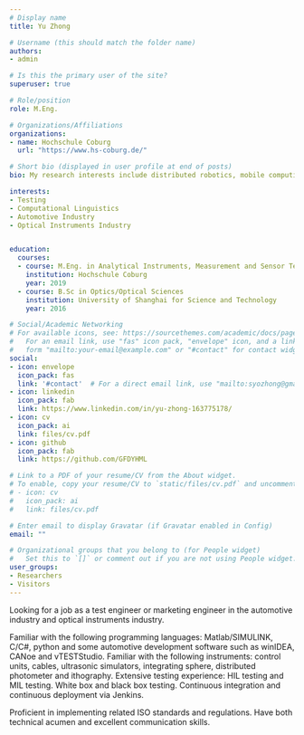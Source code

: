 ```yaml
---
# Display name
title: Yu Zhong

# Username (this should match the folder name)
authors:
- admin

# Is this the primary user of the site?
superuser: true

# Role/position
role: M.Eng.

# Organizations/Affiliations
organizations:
- name: Hochschule Coburg
  url: "https://www.hs-coburg.de/"

# Short bio (displayed in user profile at end of posts)
bio: My research interests include distributed robotics, mobile computing and programmable matter.

interests:
- Testing
- Computational Linguistics
- Automotive Industry
- Optical Instruments Industry


education:
  courses:
  - course: M.Eng. in Analytical Instruments, Measurement and Sensor Technology 
    institution: Hochschule Coburg
    year: 2019
  - course: B.Sc in Optics/Optical Sciences
    institution: University of Shanghai for Science and Technology
    year: 2016

# Social/Academic Networking
# For available icons, see: https://sourcethemes.com/academic/docs/page-builder/#icons
#   For an email link, use "fas" icon pack, "envelope" icon, and a link in the
#   form "mailto:your-email@example.com" or "#contact" for contact widget.
social:
- icon: envelope
  icon_pack: fas
  link: '#contact'  # For a direct email link, use "mailto:syozhong@gmail.com".
- icon: linkedin
  icon_pack: fab
  link: https://www.linkedin.com/in/yu-zhong-163775178/
- icon: cv
  icon_pack: ai
  link: files/cv.pdf
- icon: github
  icon_pack: fab
  link: https://github.com/GFDYHML

# Link to a PDF of your resume/CV from the About widget.
# To enable, copy your resume/CV to `static/files/cv.pdf` and uncomment the lines below.
# - icon: cv
#   icon_pack: ai
#   link: files/cv.pdf

# Enter email to display Gravatar (if Gravatar enabled in Config)
email: ""

# Organizational groups that you belong to (for People widget)
#   Set this to `[]` or comment out if you are not using People widget.
user_groups:
- Researchers
- Visitors
---
```




Looking for a job as a test engineer or marketing engineer in the automotive industry and optical instruments industry. 

Familiar with the following programming languages: 
Matlab/SIMULINK, C/C#, python and some automotive development software such as winIDEA, CANoe and vTESTStudio. 
Familiar with the following instruments:
control units, cables, ultrasonic simulators, integrating sphere,	distributed photometer and ithography.
Extensive testing experience: HIL testing and MIL testing. White box and black box testing. Continuous integration and continuous deployment via Jenkins.

Proficient in implementing related ISO standards and regulations. Have both technical acumen and excellent communication skills.
